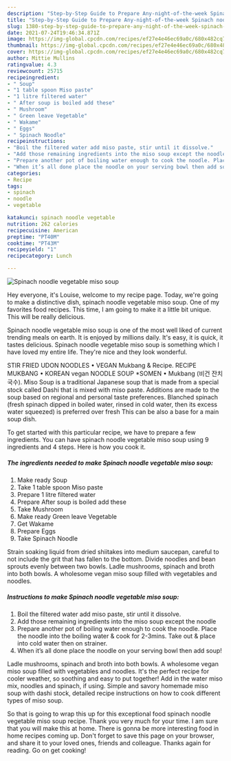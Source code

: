 ```yaml
---
description: "Step-by-Step Guide to Prepare Any-night-of-the-week Spinach noodle vegetable miso soup"
title: "Step-by-Step Guide to Prepare Any-night-of-the-week Spinach noodle vegetable miso soup"
slug: 1380-step-by-step-guide-to-prepare-any-night-of-the-week-spinach-noodle-vegetable-miso-soup
date: 2021-07-24T19:46:34.871Z
image: https://img-global.cpcdn.com/recipes/ef27e4e46ec69a0c/680x482cq70/spinach-noodle-vegetable-miso-soup-recipe-main-photo.jpg
thumbnail: https://img-global.cpcdn.com/recipes/ef27e4e46ec69a0c/680x482cq70/spinach-noodle-vegetable-miso-soup-recipe-main-photo.jpg
cover: https://img-global.cpcdn.com/recipes/ef27e4e46ec69a0c/680x482cq70/spinach-noodle-vegetable-miso-soup-recipe-main-photo.jpg
author: Mittie Mullins
ratingvalue: 4.3
reviewcount: 25715
recipeingredient:
- " Soup"
- "1 table spoon Miso paste"
- "1 litre filtered water"
- " After soup is boiled add these"
- " Mushroom"
- " Green leave Vegetable"
- " Wakame"
- " Eggs"
- " Spinach Noodle"
recipeinstructions:
- "Boil the filtered water add miso paste, stir until it dissolve."
- "Add those remaining ingredients into the miso soup except the noodle"
- "Prepare another pot of boiling water enough to cook the noodle. Place the noodle into the boiling water &amp; cook for 2-3mins. Take out &amp; place into cold water then on strainer."
- "When it’s all done place the noodle on your serving bowl then add soup!"
categories:
- Recipe
tags:
- spinach
- noodle
- vegetable

katakunci: spinach noodle vegetable 
nutrition: 262 calories
recipecuisine: American
preptime: "PT40M"
cooktime: "PT43M"
recipeyield: "1"
recipecategory: Lunch

---
```



![Spinach noodle vegetable miso soup](https://img-global.cpcdn.com/recipes/ef27e4e46ec69a0c/680x482cq70/spinach-noodle-vegetable-miso-soup-recipe-main-photo.jpg)

Hey everyone, it's Louise, welcome to my recipe page. Today, we're going to make a distinctive dish, spinach noodle vegetable miso soup. One of my favorites food recipes. This time, I am going to make it a little bit unique. This will be really delicious.

Spinach noodle vegetable miso soup is one of the most well liked of current trending meals on earth. It is enjoyed by millions daily. It's easy, it is quick, it tastes delicious. Spinach noodle vegetable miso soup is something which I have loved my entire life. They're nice and they look wonderful.

STIR FRIED UDON NOODLES • VEGAN Mukbang &amp; Recipe. ‍RECIPE MUKBANG • KOREAN vegan NOODLE SOUP *SOMEN • Mukbang (비건 잔치국수). Miso Soup is a traditional Japanese soup that is made from a special stock called Dashi that is mixed with miso paste. Additions are made to the soup based on regional and personal taste preferences. Blanched spinach (fresh spinach dipped in boiled water, rinsed in cold water, then its excess water squeezed) is preferred over fresh This can be also a base for a main soup dish.


To get started with this particular recipe, we have to prepare a few ingredients. You can have spinach noodle vegetable miso soup using 9 ingredients and 4 steps. Here is how you cook it.

<!--inarticleads1-->

##### The ingredients needed to make Spinach noodle vegetable miso soup:

1. Make ready  Soup
1. Take 1 table spoon Miso paste
1. Prepare 1 litre filtered water
1. Prepare  After soup is boiled add these
1. Take  Mushroom
1. Make ready  Green leave Vegetable
1. Get  Wakame
1. Prepare  Eggs
1. Take  Spinach Noodle


Strain soaking liquid from dried shiitakes into medium saucepan, careful to not include the grit that has fallen to the bottom. Divide noodles and bean sprouts evenly between two bowls. Ladle mushrooms, spinach and broth into both bowls. A wholesome vegan miso soup filled with vegetables and noodles. 

<!--inarticleads2-->

##### Instructions to make Spinach noodle vegetable miso soup:

1. Boil the filtered water add miso paste, stir until it dissolve.
1. Add those remaining ingredients into the miso soup except the noodle
1. Prepare another pot of boiling water enough to cook the noodle. Place the noodle into the boiling water &amp; cook for 2-3mins. Take out &amp; place into cold water then on strainer.
1. When it’s all done place the noodle on your serving bowl then add soup!


Ladle mushrooms, spinach and broth into both bowls. A wholesome vegan miso soup filled with vegetables and noodles. It&#39;s the perfect recipe for cooler weather, so soothing and easy to put together! Add in the water miso mix, noodles and spinach, if using. Simple and savory homemade miso soup with dashi stock, detailed recipe instructions on how to cook different types of miso soup. 

So that is going to wrap this up for this exceptional food spinach noodle vegetable miso soup recipe. Thank you very much for your time. I am sure that you will make this at home. There is gonna be more interesting food in home recipes coming up. Don't forget to save this page on your browser, and share it to your loved ones, friends and colleague. Thanks again for reading. Go on get cooking!
